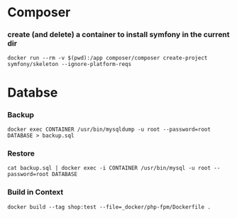 # Composer
### create (and delete) a container to install symfony in the current dir
`docker run --rm -v $(pwd):/app composer/composer create-project symfony/skeleton --ignore-platform-reqs`

# Databse
### Backup
`docker exec CONTAINER /usr/bin/mysqldump -u root --password=root DATABASE > backup.sql`

### Restore
`cat backup.sql | docker exec -i CONTAINER /usr/bin/mysql -u root --password=root DATABASE`


### Build in Context
`docker build --tag shop:test --file=_docker/php-fpm/Dockerfile .`
